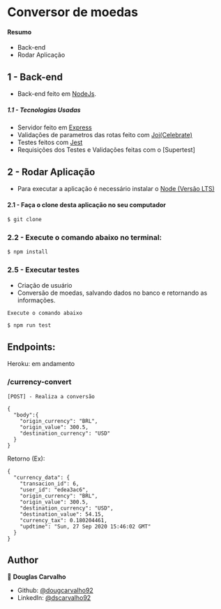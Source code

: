 # Conversor de moedas

#### Resumo

- Back-end
- Rodar Aplicação

## 1 - Back-end

- Back-end feito em [NodeJs]().

##### 1.1 - Tecnologias Usadas

- Servidor feito em [Express](https://expressjs.com/pt-br/)
- Validações de parametros das rotas feito com [Joi(Celebrate)](https://github.com/arb/celebrate)
- Testes feitos com [Jest](https://jestjs.io/docs/en/api)
- Requisições dos Testes e Validações feitas com o [Supertest]

## 2 - Rodar Aplicação

- Para executar a aplicação é necessário instalar o [Node (Versão LTS)](https://nodejs.org/en/)

#### 2.1 - Faça o clone desta aplicação no seu computador

```sh
$ git clone
```

### 2.2 - Execute o comando abaixo no terminal:

```sh
$ npm install
```

### 2.5 - Executar testes

- Criação de usuário
- Conversão de moedas, salvando dados no banco e retornando as informações.

`Execute o comando abaixo`

```sh
$ npm run test
```

## Endpoints:

Heroku: em andamento

### /currency-convert

`[POST] - Realiza a conversão`

```
{
  "body":{
    "origin_currency": "BRL",
    "origin_value": 300.5,
    "destination_currency": "USD"
  }
}
```

Retorno (Ex):

```
{
  "currency_data": {
    "transacion_id": 6,
    "user_id": "edea3ac6",
    "origin_currency": "BRL",
    "origin_value": 300.5,
    "destination_currency": "USD",
    "destination_value": 54.15,
    "currency_tax": 0.180204461,
    "updtime": "Sun, 27 Sep 2020 15:46:02 GMT"
  }
}

```

## Author

👤 **Douglas Carvalho**

- Github: [@dougcarvalho92](https://github.com/dougcarvalho92)
- LinkedIn: [@dscarvalho92](https://linkedin.com/in/dscarvalho92)
